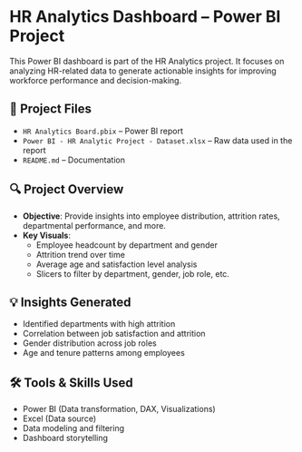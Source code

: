 # HR Analytics Dashboard – Power BI Project

This Power BI dashboard is part of the HR Analytics project. It focuses on analyzing HR-related data to generate actionable insights for improving workforce performance and decision-making.

## 📁 Project Files
- `HR Analytics Board.pbix` – Power BI report
- `Power BI - HR Analytic Project - Dataset.xlsx` – Raw data used in the report
- `README.md` – Documentation

## 🔍 Project Overview
- **Objective**: Provide insights into employee distribution, attrition rates, departmental performance, and more.
- **Key Visuals**:
  - Employee headcount by department and gender
  - Attrition trend over time
  - Average age and satisfaction level analysis
  - Slicers to filter by department, gender, job role, etc.

## 💡 Insights Generated
- Identified departments with high attrition
- Correlation between job satisfaction and attrition
- Gender distribution across job roles
- Age and tenure patterns among employees

## 🛠️ Tools & Skills Used
- Power BI (Data transformation, DAX, Visualizations)
- Excel (Data source)
- Data modeling and filtering
- Dashboard storytelling
